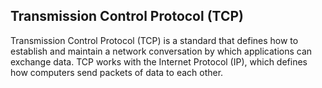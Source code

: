 ## Transmission Control Protocol (TCP)

Transmission Control Protocol (TCP) is a standard that defines how to establish and maintain a network conversation by which applications can exchange data. TCP works with the Internet Protocol (IP), which defines how computers send packets of data to each other.